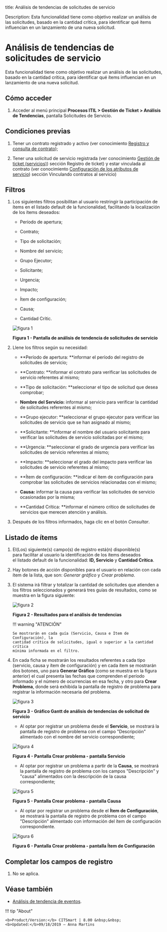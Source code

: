 title: Análisis de tendencias de solicitudes de servicio

Description: Esta funcionalidad tiene como objetivo realizar un análisis de las solicitudes, basado en la cantidad crítica, para identificar qué ítems influencian en un lanzamiento de una nueva solicitud.

# Análisis de tendencias de solicitudes de servicio

Esta funcionalidad tiene como objetivo realizar un análisis de las solicitudes,
basado en la cantidad crítica, para identificar qué ítems influencian en un
lanzamiento de una nueva solicitud.

Cómo acceder
------------

1.  Acceder al menú principal **Procesos ITIL > Gestión de
    Ticket > Análisis de Tendencias**, pantalla Solicitudes de Servicio.

Condiciones previas
-------------------

1.  Tener un contrato registrado y activo (ver conocimiento [Registro y consulta
    de contrato][1]);

2.  Tener una solicitud de servicio registrada (ver conocimiento [Gestión de
    ticket (servicios)][2]) sección Registro de ticket) y estar vinculada al contrato (ver
    conocimiento [Configuración de los atributos de servicio][3]) sección Vinculando contratos al servicio)

Filtros
-------

1.  Los siguientes filtros posibilitan al usuario restringir la participación de
    ítems en el listado default de la funcionalidad, facilitando la localización
    de los ítems deseados:

    -   Período de apertura;

    -   Contrato;

    -   Tipo de solicitación;

    -   Nombre del servicio;

    -   Grupo Ejecutor;

    -   Solicitante;

    -   Urgencia;
    
    -   Impacto;

    -   Ítem de configuración;

    -   Causa;

    -   Cantidad Crític.

     ![figura 1](images/request-trends-1.png)
    
     **Figura 1 - Pantalla de análisis de tendencia de solicitudes de servicio**

2.  Llene los filtros según su necesidad:

    -   **Período de apertura: **informar el período del registro de solicitudes de
        servicio;

    -   **Contrato: **informar el contrato para verificar las solicitudes de
        servicio referentes al mismo;

    -   **Tipo de solicitación: **seleccionar el tipo de solicitud que desea
        comprobar;

    -   **Nombre del Servicio:** informar al servicio para verificar la cantidad
        de solicitudes referentes al mismo;

    -   **Grupo ejecutor: **seleccionar el grupo ejecutor para verificar las
        solicitudes de servicio que se han asignado al mismo;

    -   **Solicitante: **informar el nombre del usuario solicitante para
        verificar las solicitudes de servicio solicitadas por el mismo;

    -   **Urgencia: **seleccionar el grado de urgencia para verificar las
        solicitudes de servicio referentes al mismo;

    -   **Impacto: **seleccionar el grado del impacto para verificar las
        solicitudes de servicio referentes al mismo;

    -   **Ítem de configuración: **indicar el ítem de configuración para
        comprobar las solicitudes de servicios relacionadas con el mismo;

    -   **Causa:** informar la causa para verificar las solicitudes de servicio
        ocasionadas por la misma;

    -   **Cantidad Crítica: **informar el número crítico de solicitudes de
        servicios que merecen atención y análisis.

3.  Después de los filtros informados, haga clic en el botón *Consultar*.

Listado de ítems
----------------

1.  El(Los) siguiente(s) campo(s) de registro está(n) disponible(s) para facilitar al usuario la identificación de los ítems deseados     el listado default de la funcionalidad: **ID, Servicio** y **Cantidad Crítica**.

2.  Hay botones de acción disponibles para el usuario en relación con cada ítem
    de la lista, que son: *Generar gráfico* y *Crear problema*.

3.  El sistema irá filtrar y totalizar la cantidad de solicitudes que atienden a
    los filtros seleccionados y generará tres guías de resultados, como se
    muestra en la figura siguiente:

    ![figura 2](images/request-trends-2.png)
    
    **Figura 2 - Resultados para el análisis de tendencias**

    !!! warning "ATENCIÓN"

        Se mostrarán en cada guía (Servicio, Causa e Ítem de Configuración), la
        cantidad crítica de solicitudes, igual o superior a la cantidad crítica
        mínima informada en el filtro.
        
4.  En cada ficha se mostrarán los resultados referentes a cada tipo (servicio,
    causa y ítem de configuración) y en cada ítem se mostrarán dos botones, uno
    para **Generar Gráfico** (como se muestra en la figura anterior) el cual
    presenta las fechas que comprenden el período informado y el número de
    ocurrencias en esa fecha, y otro para **Crear Problema**, donde será
    exhibida la pantalla de registro de problema para registrar la información
    necesaria del problema.

    ![figura 3](images/request-trends-3.png)
    
    **Figura 3 - Gráfico Gantt de análisis de tendencias de solicitud de servicio**

    -  Al optar por registrar un problema desde el **Servicio**, se mostrará la
    pantalla de registro de problema con el campo "Descripción" alimentado con
    el nombre del servicio correspondiente;

    ![figura 4](images/request-trends-4.png)
    
    **Figura 4 - Pantalla Crear problema - pantalla Servicio**

    -  Al optar por registrar un problema a partir de la **Causa**, se mostrará la
    pantalla de registro de problema con los campos "Descripción" y "causa"
    alimentados con la descripción de la causa correspondiente;

    ![figura 5](images/request-trends-5.png)
    
    **Figura 5 - Pantalla Crear problema - pantalla Causa**

    -  Al optar por registrar un problema desde el **Ítem de Configuración**, se
    mostrará la pantalla de registro de problema con el campo "Descripción"
    alimentado con información del ítem de configuración correspondiente.

    ![figura 6](images/request-trends-6.png)
    
    **Figura 6 - Pantalla Crear problema - pantalla Ítem de Configuración**

Completar los campos de registro
--------------------------------

1.  No se aplica.

Véase también
-------------

-   [Análisis de tendencia de eventos][4].


[1]:/es-es/citsmart-platform-7/additional-features/contract-management/use/register-contract.html
[2]:/es-es/citsmart-platform-7/processes/tickets/ticket-management.html
[3]:/es-es/citsmart-platform-7/processes/portfolio-and-catalog/configure-service-attribute.html
[4]:/es-es/citsmart-platform-7/processes/tickets/event-trends.html



!!! tip "About"

    <b>Product/Version:</b> CITSmart | 8.00 &nbsp;&nbsp;
    <b>Updated:</b>09/18/2019 – Anna Martins
